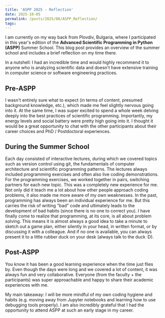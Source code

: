 ```yaml
---
title: 'ASPP 2025 - Reflection'
date: 2025-10-05
permalink: /posts/2025/08/ASPP_Reflection/
tags:
---
```

I am currently on my way back from Plovdiv, Bulgaria, where I participated in this year's edition of the **Advanced Scientific Programming in Python (ASPP)** Summer School.
This blog post provides an overview of the summer school and includes a brief reflection on my time there.

In a nutshell: I had an incredible time and would highly recommend it to anyone  who is analyzing scientific data and doesn't have extensive training in computer science or software engineering practices.

## Pre-ASPP
I wasn't entirely sure what to expect (in terms of content, presumed background knowledge, etc.), which made me feel slightly nervous going into it. At the same time, I was super excited to spend a whole week delving deeply into the best practices of scientific programming. Importantly, my energy levels and social battery were pretty high going into it.
I thought it would be a great opportunity to chat with the other participants about their career choices and PhD / Postdoctoral experiences.

## During the Summer School
Each day consisted of interactive lectures, during which we covered topics such as version control using git, the fundamentals of computer architecture and scientific programming patterns.
The lectures always included programming exercises and often also live coding demonstrations. For the programming exercises, we worked together in pairs, switching partners for each new topic.
This was a completely new experience for me. Not only did it teach me a lot about how other people approach coding problems, it also made me more aware of my own weaknesses. 
In the past, programming has always been an individual experience for me. But this carries the risk of 
writing "bad" code and ultimately leads to the development of bad habits (since there is no one to correct you).
I have finally come to realize that programming, at its core, is all about problem solving.
This means it is almost always a good idea to take a minute to sketch out a game plan, either silently in your head, in written format, or by discussing it with a colleague. And if no one is available, you can always present it to a little rubber duck on your desk (always talk to the duck :D).


## Post-ASPP 
You know it has been a good learning experience when the time just flies by. Even though the days were long and we covered a lot of content, it was always fun and very collaborative.
Everyone (from the faculty + the participants) was super approachable and happy to share their academic experiences with me. 

My main takeaway: I will be more mindful of my own coding hygiene and habits (e.g. moving away from Jupyter notebooks and learning how to use debugging tools properly).
I am also incredibly grateful that I had the opportunity to attend ASPP at such an early stage in my career. 





